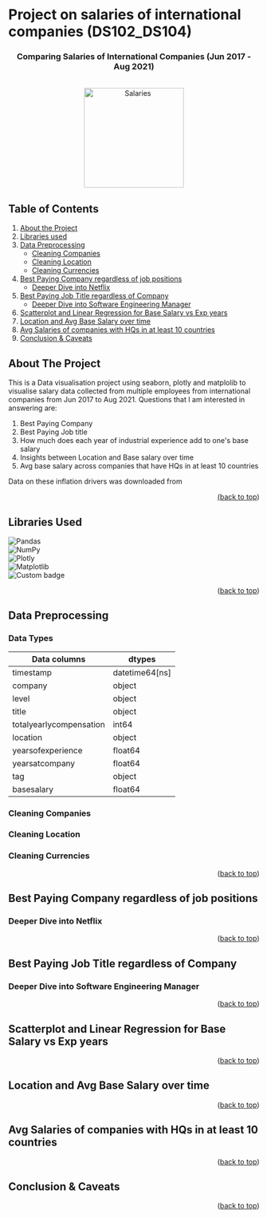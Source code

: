 # Project on salaries of international companies (DS102_DS104)
<h3 align="center">Comparing Salaries of International Companies (Jun 2017 - Aug 2021)</h3>
<a name="readme-top"></a>
<br />
<div align="center">
  <a href="https://github.com/clone326/Salaries-of-Intl-Companies-DS102_DS104-">
    <img src="https://onecms-res.cloudinary.com/image/upload/s--ro8YRjsu--/f_auto%2Cq_auto/c_fill%2Cg_auto%2Ch_622%2Cw_830/v1/tdy-migration/20190516_rl_salary.jpg?itok=eho4Q02h" alt="Salaries" width="200" height="200">
  </a>

<div align="left">
  
  ## Table of Contents
  
1. [About the Project](https://github.com/clone326/Salaries-of-Intl-Companies-DS102_DS104-/edit/main/README.md#about-the-project)
2. [Libraries used](https://github.com/clone326/Salaries-of-Intl-Companies-DS102_DS104-/edit/main/README.md#libraries-used)
3. [Data Preprocessing](https://github.com/clone326/Salaries-of-Intl-Companies-DS102_DS104-/edit/main/README.md#data-preprocessing)
      - [Cleaning Companies](https://github.com/clone326/Salaries-of-Intl-Companies-DS102_DS104-/edit/main/README.md#cleaning-companies)
      - [Cleaning Location](https://github.com/clone326/Salaries-of-Intl-Companies-DS102_DS104-/edit/main/README.md#cleaning-location)
      - [Cleaning Currencies](https://github.com/clone326/Salaries-of-Intl-Companies-DS102_DS104-/edit/main/README.md#cleaning-currencies)
4. [Best Paying Company regardless of job positions](https://github.com/clone326/Salaries-of-Intl-Companies-DS102_DS104-/edit/main/README.md#best-paying-company-regardless-of-job-positions)
    - [Deeper Dive into Netflix](https://github.com/clone326/Salaries-of-Intl-Companies-DS102_DS104-/edit/main/README.md#deeper-dive-into-netflix)
5. [Best Paying Job Title regardless of Company](https://github.com/clone326/Salaries-of-Intl-Companies-DS102_DS104-/edit/main/README.md#best-paying-job-title-regardless-of-company)
    - [Deeper Dive into Software Engineering Manager](https://github.com/clone326/Salaries-of-Intl-Companies-DS102_DS104-/edit/main/README.md#deeper-dive-into-software-engineering-manager)
6. [Scatterplot and Linear Regression for Base Salary vs Exp years](https://github.com/clone326/Salaries-of-Intl-Companies-DS102_DS104-/edit/main/README.md#scatterplot-and-linear-regression-for-base-salary-vs-exp-years)
5. [Location and Avg Base Salary over time](https://github.com/clone326/Salaries-of-Intl-Companies-DS102_DS104-/edit/main/README.md#location-and-avg-base-salary-over-time)
6. [Avg Salaries of companies with HQs in at least 10 countries](https://github.com/clone326/Salaries-of-Intl-Companies-DS102_DS104-/edit/main/README.md#avg-salaries-of-companies-with-hqs-in-at-least-10-countries)
7. [Conclusion & Caveats](https://github.com/clone326/Salaries-of-Intl-Companies-DS102_DS104-/edit/main/README.md#conclusion-&-caveats)

## About The Project

<div align="left">
This is a Data visualisation project using seaborn, plotly and matplolib to visualise salary data collected from multiple employees from international companies from Jun 2017 to Aug 2021. Questions that I am interested in answering are:
  
1. Best Paying Company
2. Best Paying Job title
3. How much does each year of industrial experience add to one's base salary
4. Insights between Location and Base salary over time
5. Avg base salary across companies that have HQs in at least 10 countries

Data on these inflation drivers was downloaded from <a href="https://www.kaggle.com/datasets/jackogozaly/data-science-and-stem-salaries" alt="Kaggle" width="80" height="80">

<p align="right">(<a href="#readme-top">back to top</a>)</p>

## Libraries Used
  ![Pandas](https://img.shields.io/badge/pandas-%23150458.svg?style=plastic&logo=pandas&logoColor=white)\
  ![NumPy](https://img.shields.io/badge/numpy-%23013243.svg?style=for-the-badge&logo=numpy&logoColor=white)\
  ![Plotly](https://img.shields.io/badge/Plotly-%233F4F75.svg?style=plastic&logo=plotly&logoColor=white)\
  ![Matplotlib](https://img.shields.io/badge/Matplotlib-%23ffffff.svg?style=plastic&logo=Matplotlib&logoColor=black)\
  ![Custom badge](https://img.shields.io/static/v1?label=seasborn&message=0.12.1&color=informational&style=plastic)

<p align="right">(<a href="#readme-top">back to top</a>)</p>

## Data Preprocessing
  ### Data Types
  Data columns | dtypes |
  --- | --- 
  timestamp | datetime64[ns] 
  company | object
  level | object
  title | object
  totalyearlycompensation | int64
  location | object
  yearsofexperience | float64
  yearsatcompany | float64
  tag | object
  basesalary | float64

  ### Cleaning Companies
  
  ### Cleaning Location
  
  ### Cleaning Currencies
    
  <p align="right">(<a href="#readme-top">back to top</a>)</p>
  
  ## Best Paying Company regardless of job positions
  
  ### Deeper Dive into Netflix
  
  <p align="right">(<a href="#readme-top">back to top</a>)</p>
  
  ## Best Paying Job Title regardless of Company
  
  ### Deeper Dive into Software Engineering Manager
  
  <p align="right">(<a href="#readme-top">back to top</a>)</p>
  
  ## Scatterplot and Linear Regression for Base Salary vs Exp years
  
  <p align="right">(<a href="#readme-top">back to top</a>)</p>
  
  ## Location and Avg Base Salary over time
    
  <p align="right">(<a href="#readme-top">back to top</a>)</p>
  
  ## Avg Salaries of companies with HQs in at least 10 countries
  
  <p align="right">(<a href="#readme-top">back to top</a>)</p>
  
  ## Conclusion & Caveats
  
  <p align="right">(<a href="#readme-top">back to top</a>)</p>
